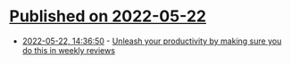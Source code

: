 # [Published on 2022-05-22](index.md)

* [2022-05-22, 14:36:50](https://news.ycombinator.com/item?id=31468625) - [Unleash your productivity by making sure you do this in weekly reviews](https://productivegrowth.substack.com/p/unleash-your-productivity-by-performing)
